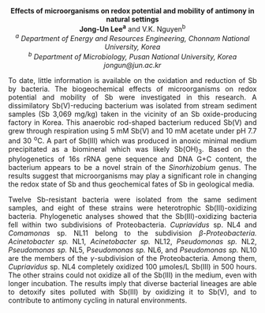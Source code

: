 <center><strong>Effects of microorganisms on redox potential and mobility of antimony
in natural settings</strong>

<center><strong>Jong-Un Lee<sup>a</sup></strong> and V.K. Nguyen<sup>b</sup>

<center><i><sup>a</sup> Department of Energy and Resources Engineering, Chonnam National University, Korea</i>

<center><i><sup>b</sup> Department of Microbiology, Pusan National University, Korea</i>

<center><i>jongun@jun.ac.kr</i>

<p style=text-align:justify>To date, little information is available on the oxidation and reduction
of Sb by bacteria. The biogeochemical effects of microorganisms on redox
potential and mobility of Sb were investigated in this research. A
dissimilatory Sb(V)-reducing bacterium was isolated from stream sediment
samples (Sb 3,069 mg/kg) taken in the vicinity of an Sb oxide-producing
factory in Korea. This anaerobic rod-shaped bacterium reduced Sb(V) and
grew through respiration using 5 mM Sb(V) and 10 mM acetate under pH 7.7
and 30 <sup>o</sup>C. A part of Sb(III) which was produced in anoxic minimal
medium precipitated as a biomineral which was likely Sb(OH)<sub>3</sub>. Based on
the phylogenetics of 16s rRNA gene sequence and DNA G+C content, the
bacterium appears to be a novel strain of the <i>Sinorhizobium</i> genus. The
results suggest that microorganisms may play a significant role in
changing the redox state of Sb and thus geochemical fates of Sb in
geological media.

<p style=text-align:justify>Twelve Sb-resistant bacteria were isolated from the same sediment
samples, and eight of these strains were heterotrophic Sb(III)-oxidizing
bacteria. Phylogenetic analyses showed that the Sb(III)-oxidizing
bacteria fell within two subdivisions of Proteobacteria. <i>Cupriavidus</i>
sp. NL4 and <i>Comamonas</i> sp. NL11 belong to the subdivision
<i>β-Proteobacteria. Acinetobacter sp. </i>NL1, <i>Acinetobacter sp. </i>NL12,
<i>Pseudomonas sp. </i>NL2, <i>Pseudomonas sp. </i>NL5, P<i>seudomonas sp. </i>NL6, and <i>Pseudomonas sp. </i>NL10 are the members of the <i>γ</i>-subdivision of the
Proteobacteria. Among them, <i>Cupriavidus</i> sp. NL4 completely oxidized
100 μmoles/L Sb(III) in 500 hours. The other strains could not oxidize
all of the Sb(III) in the medium, even with longer incubation. The
results imply that diverse bacterial lineages are able to detoxify sites
polluted with Sb(III) by oxidizing it to Sb(V), and to contribute to
antimony cycling in natural environments.
